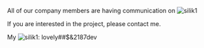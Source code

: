All of our company members are having communication on ![silik1](https://user-images.githubusercontent.com/77270695/123692311-8571ce00-d80b-11eb-9f68-9c9b91f98c6b.jpg)

If you are interested in the project, please contact me.

My ![silik1](https://user-images.githubusercontent.com/77270695/123692311-8571ce00-d80b-11eb-9f68-9c9b91f98c6b.jpg): lovely##$&2187dev
